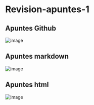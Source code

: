 # Revision-apuntes-1
## Apuntes Github ##
![image](https://user-images.githubusercontent.com/113420563/197607511-ff88a546-5d7a-43ca-9bdf-98226075d8f7.png)
## Apuntes markdown ##
![image](https://user-images.githubusercontent.com/113420563/197607627-d4e67787-b779-4304-9c48-69c81246252c.png)
## Apuntes html ##
![image](https://user-images.githubusercontent.com/113420563/197607761-dca5d977-7090-4904-9297-cb6b25825a3c.png)
